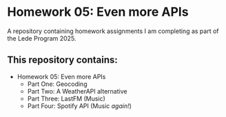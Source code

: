 # Homework 05: Even more APIs

A repository containing homework assignments I am completing as part of the Lede Program 2025.

## This repository contains:

* Homework 05: Even more APIs 
  * Part One: Geocoding
  * Part Two: A WeatherAPI alternative
  * Part Three: LastFM (Music)
  * Part Four: Spotify API (Music *again!*)

